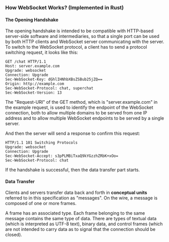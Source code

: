### How WebSocket Works? (Implemented in Rust)

#### The Opening Handshake

The opening handshake is intended to be compatible with HTTP-based server-side software and intermediaries, so that a single port can be used by both HTTP clients and WebSocket server communicating with the server. To switch to the WebSocket protocol, a client has to send a protocol switching request, it looks like this:

```
GET /chat HTTP/1.1
Host: server.example.com
Upgrade: websocket
Connection: Upgrade
Sec-WebSocket-Key: dGhlIHNhbXBsZSBub25jZQ==
Origin: http://example.com
Sec-WebSocket-Protocol: chat, superchat
Sec-WebSocket-Version: 13
```

The "Request-URI" of the GET method, which is "server.example.com" in the example request, is used to identify the endpoint of the WebSocket connection, both to allow multiple domains to be served from one IP address and to allow multiple WebSocket endpoints to be served by a single server.

And then the server will send a response to confirm this request:

```
HTTP/1.1 101 Switching Protocols
Upgrade: websocket
Connection: Upgrade
Sec-WebSocket-Accept: s3pPLMBiTxaQ9kYGzzhZRbK+xOo=
Sec-WebSocket-Protocol: chat
```

If the handshake is successful, then the data transfer part starts.

#### Data Transfer

Clients and servers transfer data back and forth in **conceptual units** referred to in this specification as "messages". On the wire, a message is composed of one or more frames. 

A frame has an associated type. Each frame belonging to the same message contains the same type of data. There are types of textual data (which is interpreted as UTF-8 text), binary data, and control frames (which are not intended to carry data as to signal that the connection should be closed).

